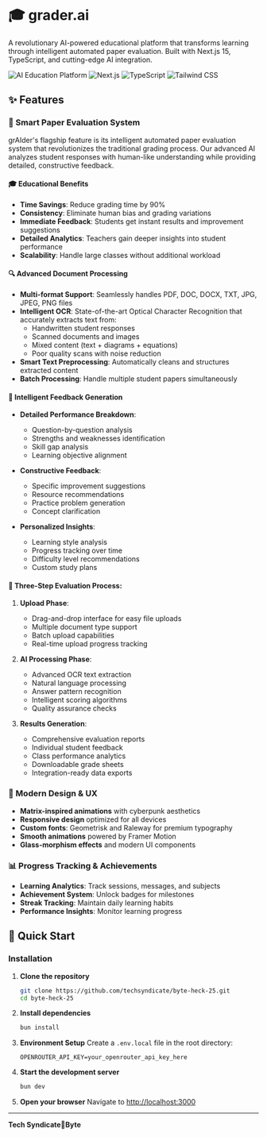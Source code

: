 # 🎓 grader.ai

A revolutionary AI-powered educational platform that transforms learning through intelligent automated paper evaluation. Built with Next.js 15, TypeScript, and cutting-edge AI integration.

![AI Education Platform](https://img.shields.io/badge/AI-Education-00ff88?style=for-the-badge&logo=openai&logoColor=white)
![Next.js](https://img.shields.io/badge/Next.js_15-000000?style=for-the-badge&logo=nextdotjs&logoColor=white)
![TypeScript](https://img.shields.io/badge/TypeScript-007ACC?style=for-the-badge&logo=typescript&logoColor=white)
![Tailwind CSS](https://img.shields.io/badge/Tailwind_CSS-38B2AC?style=for-the-badge&logo=tailwind-css&logoColor=white)

## ✨ Features

### 📝 Smart Paper Evaluation System

grAIder's flagship feature is its intelligent automated paper evaluation system that revolutionizes the traditional grading process. Our advanced AI analyzes student responses with human-like understanding while providing detailed, constructive feedback.


#### 🎓 **Educational Benefits**
- **Time Savings**: Reduce grading time by 90%
- **Consistency**: Eliminate human bias and grading variations
- **Immediate Feedback**: Students get instant results and improvement suggestions
- **Detailed Analytics**: Teachers gain deeper insights into student performance
- **Scalability**: Handle large classes without additional workload

#### 🔍 **Advanced Document Processing**
- **Multi-format Support**: Seamlessly handles PDF, DOC, DOCX, TXT, JPG, JPEG, PNG files
- **Intelligent OCR**: State-of-the-art Optical Character Recognition that accurately extracts text from:
  - Handwritten student responses
  - Scanned documents and images
  - Mixed content (text + diagrams + equations)
  - Poor quality scans with noise reduction
- **Smart Text Preprocessing**: Automatically cleans and structures extracted content
- **Batch Processing**: Handle multiple student papers simultaneously

#### 🎯 **Intelligent Feedback Generation**
- **Detailed Performance Breakdown**:
  - Question-by-question analysis
  - Strengths and weaknesses identification
  - Skill gap analysis
  - Learning objective alignment

- **Constructive Feedback**:
  - Specific improvement suggestions
  - Resource recommendations
  - Practice problem generation
  - Concept clarification

- **Personalized Insights**:
  - Learning style analysis
  - Progress tracking over time
  - Difficulty level recommendations
  - Custom study plans

#### 🔄 **Three-Step Evaluation Process**:
1. **Upload Phase**:
   - Drag-and-drop interface for easy file uploads
   - Multiple document type support
   - Batch upload capabilities
   - Real-time upload progress tracking

2. **AI Processing Phase**:
   - Advanced OCR text extraction
   - Natural language processing
   - Answer pattern recognition
   - Intelligent scoring algorithms
   - Quality assurance checks

3. **Results Generation**:
   - Comprehensive evaluation reports
   - Individual student feedback
   - Class performance analytics
   - Downloadable grade sheets
   - Integration-ready data exports

### 🎨 Modern Design & UX
- **Matrix-inspired animations** with cyberpunk aesthetics
- **Responsive design** optimized for all devices
- **Custom fonts**: Geometrisk and Raleway for premium typography
- **Smooth animations** powered by Framer Motion
- **Glass-morphism effects** and modern UI components

### 📊 Progress Tracking & Achievements
- **Learning Analytics**: Track sessions, messages, and subjects
- **Achievement System**: Unlock badges for milestones
- **Streak Tracking**: Maintain daily learning habits
- **Performance Insights**: Monitor learning progress

## 🚀 Quick Start

### Installation

1. **Clone the repository**
   ```bash
   git clone https://github.com/techsyndicate/byte-heck-25.git
   cd byte-heck-25
   ```

2. **Install dependencies**
   ```bash
   bun install
   ```

3. **Environment Setup**
   Create a `.env.local` file in the root directory:
   ```env
   OPENROUTER_API_KEY=your_openrouter_api_key_here
   ```

4. **Start the development server**
   ```bash
   bun dev
   ```

5. **Open your browser**
   Navigate to [http://localhost:3000](http://localhost:3000)
---

**Tech Syndicate💚Byte**